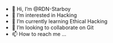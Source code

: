 - 👋 Hi, I’m @RDN-Starboy
- 👀 I’m interested in Hacking
- 🌱 I’m currently learning Ethical Hacking
- 💞️ I’m looking to collaborate on Git
- 📫 How to reach me ...

<!---
RDN-Starboy/RDN-Starboy is a ✨ special ✨ repository because its `README.md` (this file) appears on your GitHub profile.
You can click the Preview link to take a look at your changes.
--->
